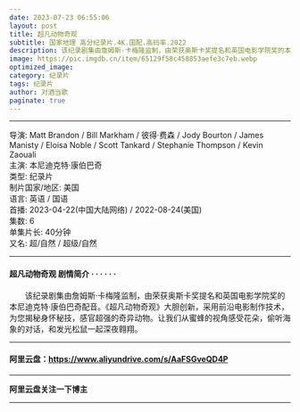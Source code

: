 ```yaml
---
date: 2023-07-23 06:55:06
layout: post
title: 超凡动物奇观
subtitle: 国家地理 高分纪录片.4K.国配.高码率.2022
description: 该纪录剧集由詹姆斯·卡梅隆监制，由荣获奥斯卡奖提名和英国电影学院奖的本尼迪克特·康伯巴奇配音。《超凡动物奇观》大胆创新，采用前沿电影制作技术，为您揭秘身怀秘技，感官超强的奇异动物...
image: https://pic.imgdb.cn/item/65129f58c458853aefe3c7eb.webp
optimized_image: 
category: 纪录片
tags: 纪录片
author: 对酒当歌
paginate: true
---
```


---

导演: Matt Brandon / Bill Markham / 彼得·费森 / Jody Bourton / James Manisty / Eloisa Noble / Scott Tankard / Stephanie Thompson / Kevin Zaouali  
主演: 本尼迪克特·康伯巴奇  
类型: 纪录片  
制片国家/地区: 美国  
语言: 英语 / 国语  
首播: 2023-04-22(中国大陆网络) / 2022-08-24(美国)  
集数: 6  
单集片长: 40分钟  
又名: 超/自然 / 超级/自然  

---

#### 超凡动物奇观 剧情简介 · · · · · ·

　　该纪录剧集由詹姆斯·卡梅隆监制，由荣获奥斯卡奖提名和英国电影学院奖的本尼迪克特·康伯巴奇配音。《超凡动物奇观》大胆创新，采用前沿电影制作技术，为您揭秘身怀秘技，感官超强的奇异动物。让我们从蜜蜂的视角感受花朵，偷听海象的对话，和发光松鼠一起深夜翱翔。

---

#### 阿里云盘：<https://www.aliyundrive.com/s/AaFSGveQD4P>

---

**阿里云盘关注一下博主**

---